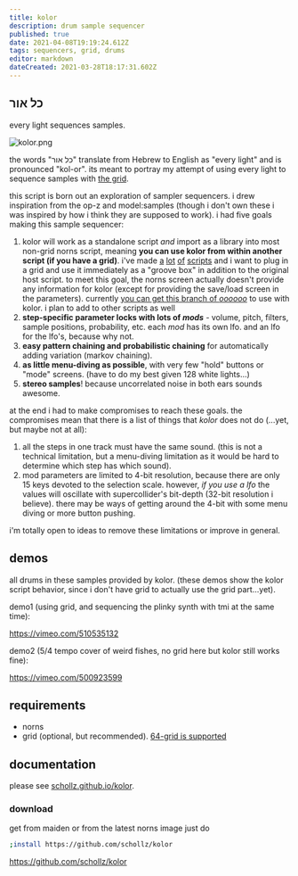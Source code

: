 ```yaml
---
title: kolor
description: drum sample sequencer
published: true
date: 2021-04-08T19:19:24.612Z
tags: sequencers, grid, drums
editor: markdown
dateCreated: 2021-03-28T18:17:31.602Z
---
```


## כל אור
every light sequences samples.

![kolor.png](/community/infinitedigits/kolor.png)

the words "כל אור" translate from Hebrew to English as "every light" and is pronounced "kol-or". its meant to portray my attempt of using every light to sequence samples with [the grid](https://monome.org/docs/grid/).


this script is born out an exploration of sampler sequencers. i drew inspiration from the op-z and model:samples (though i don't own these i was inspired by how i think they are supposed to work). i had five goals making this sample sequencer:

1. kolor will work as a standalone script *and* import as a library into most non-grid norns script, meaning **you can use kolor from within another script (if you have a grid)**. i've made [a](https://github.com/schollz/oooooo) [lot](https://github.com/schollz/downtown) [of](https://github.com/schollz/barcode) [scripts](https://github.com/schollz/glitchlets) and i want to plug in a grid and use it immediately as a "groove box" in addition to the original host script. to meet this goal, the norns screen actually doesn't provide any information for kolor (except for providing the save/load screen in the parameters). currently [you can get this branch of *oooooo*](https://github.com/schollz/oooooo/tree/kolor) to use with kolor. i plan to add to other scripts as well
2. **step-specific parameter locks with lots of *mods*** - volume, pitch, filters, sample positions, probability, etc. each *mod* has its own lfo. and an lfo for the lfo's, because why not.
3. **easy pattern chaining and probabilistic chaining** for automatically adding variation (markov chaining).
4. **as little menu-diving as possible**, with very few "hold" buttons or "mode" screens. (have to do my best given 128 white lights...)
5. **stereo samples**! because uncorrelated noise in both ears sounds awesome.

at the end i had to make compromises to reach these goals. the compromises mean that there is a list of things that *kolor* does not do (...yet, but maybe not at all):

1. all the steps in one track must have the same sound. (this is not a technical limitation, but a menu-diving limitation as it would be hard to determine which step has which sound).
2. mod parameters are limited to 4-bit resolution, because there are only 15 keys devoted to the selection scale. however, *if you use a lfo* the values will oscillate with supercollider's bit-depth (32-bit resolution i believe). there may be ways of getting around the 4-bit with some menu diving or more button pushing.

i'm totally open to ideas to remove these limitations or improve in general.

## demos

all drums in these samples provided by kolor. (these demos show the kolor script behavior, since i don't have grid to actually use the grid part...yet).

demo1 (using grid, and sequencing the plinky synth with tmi at the same time):

https://vimeo.com/510535132

demo2 (5/4 tempo cover of weird fishes, no grid here but kolor still works fine):

https://vimeo.com/500923599

## requirements

- norns
- grid (optional, but recommended). [64-grid is supported](https://schollz.github.io/kolor/#25)

## documentation

please see [schollz.github.io/kolor](https://schollz.github.io/kolor/).

### download

get from maiden or from the latest norns image just do

```bash
;install https://github.com/schollz/kolor
```

https://github.com/schollz/kolor